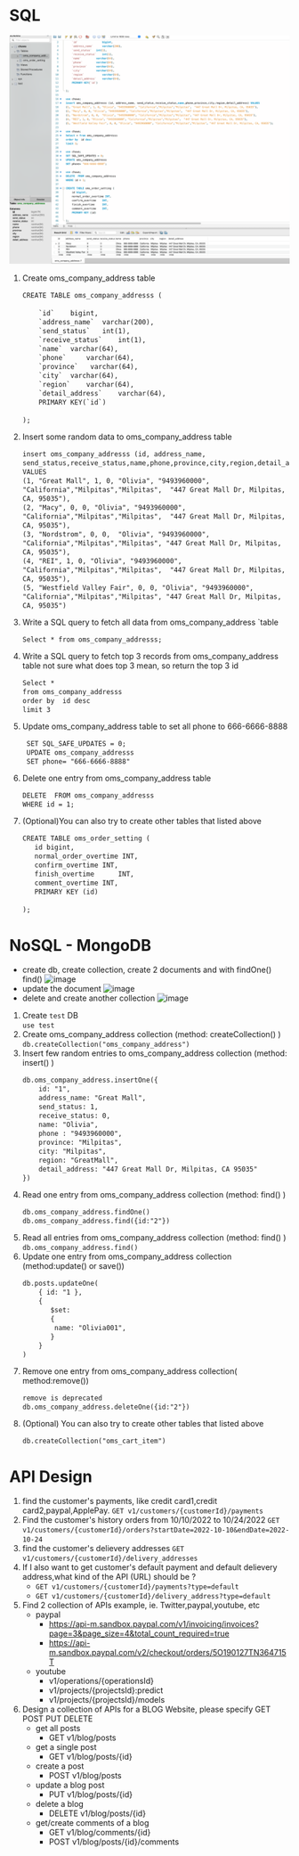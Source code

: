 # SQL

![image](../Coding/hw30/sq.png)
1. Create oms_company_address table
    ```
    CREATE TABLE oms_company_addresss (
   
        `id`    bigint,
        `address_name`  varchar(200),
        `send_status`   int(1),
        `receive_status`    int(1),
        `name`  varchar(64),
        `phone`	    varchar(64),
        `province`   varchar(64),
        `city`  varchar(64),
        `region`    varchar(64),
        `detail_address`    varchar(64),
        PRIMARY KEY(`id`)

    );
    ```
2. Insert some random data to oms_company_address table
    ```
    insert oms_company_addresss (id, address_name, send_status,receive_status,name,phone,province,city,region,detail_address) VALUES
    (1, "Great Mall", 1, 0, "Olivia", "9493960000", "California","Milpitas","Milpitas",  "447 Great Mall Dr, Milpitas, CA, 95035"),
    (2, "Macy", 0, 0, "Olivia", "9493960000", "California","Milpitas","Milpitas",  "447 Great Mall Dr, Milpitas, CA, 95035"),
    (3, "Nordstrom", 0, 0,  "Olivia", "9493960000", "California","Milpitas","Milpitas", "447 Great Mall Dr, Milpitas, CA, 95035"),
    (4, "REI", 1, 0, "Olivia", "9493960000", "California","Milpitas","Milpitas",  "447 Great Mall Dr, Milpitas, CA, 95035"),
    (5, "Westfield Valley Fair", 0, 0, "Olivia", "9493960000", "California","Milpitas","Milpitas", "447 Great Mall Dr, Milpitas, CA, 95035")
    ```
3. Write a SQL query to fetch all data from oms_company_address `table
    ```
   Select * from oms_company_addresss;
   ```
4. Write a SQL query to fetch top 3 records from oms_company_address table
   not sure what does top 3 mean, so return the top 3 id
   ```
   Select * 
   from oms_company_addresss
   order by  id desc
   limit 3
   
   ```
5. Update oms_company_address table to set all phone to 666-6666-8888
   ```
    SET SQL_SAFE_UPDATES = 0;
    UPDATE oms_company_addresss
    SET phone= "666-6666-8888"
   ```
6. Delete one entry from oms_company_address table
   ```
   DELETE  FROM oms_company_addresss
   WHERE id = 1;
   ```
7. (Optional)You can also try to create other tables that listed above
    ```
    CREATE TABLE oms_order_setting (
	   id bigint,
       normal_order_overtime INT,
       confirm_overtime	INT,
       finish_overtime		INT,
       comment_overtime	INT,
       PRIMARY KEY (id)
    
    );
    ```

# NoSQL - MongoDB
- create db, create collection, create 2 documents and with findOne() find()
    ![image](../Coding/hw30/mongo1.png)   
- update the document
    ![image](../Coding/hw30/mongo2.png)   
- delete and create another collection
    ![image](../Coding/hw30/mongo3.png)  
1. Create `test` DB   
    `use test`
2. Create oms_company_address collection (method: createCollection() )
    `db.createCollection("oms_company_address")`
3. Insert few random entries to oms_company_address collection (method: insert() )
    ```
    db.oms_company_address.insertOne({
        id: "1",
        address_name: "Great Mall",
        send_status: 1,
        receive_status: 0,
        name: "Olivia",
        phone : "9493960000",
        province: "Milpitas",
        city: "Milpitas",
        region: "GreatMall",
        detail_address: "447 Great Mall Dr, Milpitas, CA 95035"
    })
    ```
4. Read one entry from oms_company_address collection (method: find() )
    ```
    db.oms_company_address.findOne()
    db.oms_company_address.find({id:"2"})
    
    ```
5. Read all entries from oms_company_address collection (method: find() )
    `db.oms_company_address.find()`
6. Update one entry from oms_company_address collection (method:update() or save()) 
    ```
    db.posts.updateOne( 
        { id: "1 },
        {
           $set:
           {
            name: "Olivia001",
           }
        }
    )
    ```
7. Remove one entry from oms_company_address collection( method:remove())
    ```
    remove is deprecated
    db.oms_company_address.deleteOne({id:"2"})
    ```
8. (Optional) You can also try to create other tables that listed above
    ```
    db.createCollection("oms_cart_item")
    ```

# API Design
1. find the customer's payments, like credit card1,credit card2,paypal,ApplePay.
   `GET v1/customers/{customerId}/payments`
1. Find the customer's history orders from 10/10/2022 to 10/24/2022
   `GET v1/customers/{customerId}/orders?startDate=2022-10-10&endDate=2022-10-24`
2. find the customer's delievery addresses
   `GET v1/customers/{customerId}/delivery_addresses`
3. If I also want to get customer's default payment and default delievery address,what kind of the API (URL) should be ?       
   - `GET v1/customers/{customerId}/payments?type=default`
   - `GET v1/customers/{customerId}/delivery_address?type=default`
4. Find 2 collection of APIs example, ie. Twitter,paypal,youtube, etc
   - paypal
     - https://api-m.sandbox.paypal.com/v1/invoicing/invoices?page=3&page_size=4&total_count_required=true
     - https://api-m.sandbox.paypal.com/v2/checkout/orders/5O190127TN364715T
   - youtube
     - v1/operations/{operationsId}
     - v1/projects/{projectsId}:predict
     - v1/projects/{projectsId}/models
5. Design a collection of APIs for a BLOG Website, please specify GET POST PUT DELETE
    - get all posts
      - GET v1/blog/posts
    - get a single post
      - GET v1/blog/posts/{id}
    - create a post
      - POST v1/blog/posts
    - update a blog post
      - PUT v1/blog/posts/{id}
    - delete a blog
      - DELETE v1/blog/posts/{id}
    - get/create comments of a blog
      - GET v1/blog/comments/{id}
      - POST v1/blog/posts/{id}/comments
     